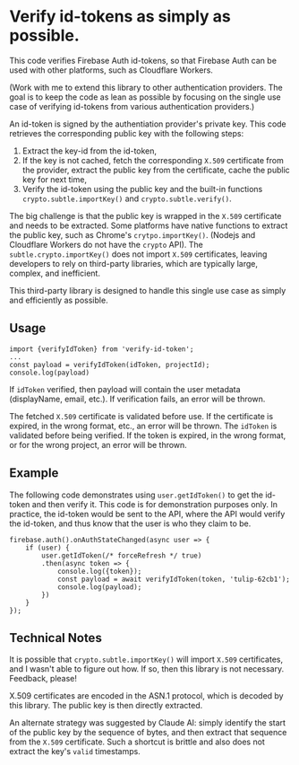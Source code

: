 # Verify id-tokens as simply as possible.

This code verifies Firebase Auth id-tokens, so that Firebase Auth can be used with other platforms, such as Cloudflare Workers.

(Work with me to extend this library to other authentication providers. The goal is to keep the code as lean as possible by focusing on the single use case of verifying id-tokens from various authentication providers.)

An id-token is signed by the authentiation provider's private key. This code retrieves the corresponding public key with the following steps:

1. Extract the key-id from the id-token,
2. If the key is not cached, fetch the corresponding `X.509` certificate from the provider, extract the public key from the certificate, cache the public key for next time,
3. Verify the id-token using the public key and the built-in functions `crypto.subtle.importKey()` and `crypto.subtle.verify()`.

The big challenge is that the public key is wrapped in the `X.509` certificate and needs to be extracted. Some platforms have native functions to extract the public key, such as Chrome's `crytpo.importKey()`. (Nodejs and Cloudflare Workers do not have the `crypto` API). The `subtle.crypto.importKey()` does not import `X.509` certificates, leaving developers to rely on third-party libraries, which are typically large, complex, and inefficient.

This third-party library is designed to handle this single use case as simply and efficiently as possible.

## Usage ##

```
import {verifyIdToken} from 'verify-id-token';
...
const payload = verifyIdToken(idToken, projectId);
console.log(payload)
```

If `idToken` verified, then payload will contain the user metadata (displayName, email, etc.). If verification fails, an error will be thrown.

The fetched `X.509` certificate is validated before use. If the certificate is expired, in the wrong format, etc., an error will be thrown.
The `idToken` is validated before being verified. If the token is expired, in the wrong format, or for the wrong project, an error will be thrown.

## Example ##

The following code demonstrates using `user.getIdToken()` to get the id-token and then verify it. This code is for demonstration purposes only. In practice, the id-token would be sent to the API, where the API would verify the id-token, and thus know that the user is who they claim to be.

```
firebase.auth().onAuthStateChanged(async user => {
    if (user) {
        user.getIdToken(/* forceRefresh */ true)
        .then(async token => {
            console.log({token});
            const payload = await verifyIdToken(token, 'tulip-62cb1');
            console.log(payload);
        })
    }
});
```

## Technical Notes ##

It is possible that `crypto.subtle.importKey()` will import `X.509` certificates, and I wasn't able to figure out how. If so, then this library is not necessary. Feedback, please!

X.509 certificates are encoded in the ASN.1 protocol, which is decoded by this library. The public key is then directly extracted.

An alternate strategy was suggested by Claude AI: simply identify the start of the public key by the sequence of bytes, and then extract that sequence from the `X.509` certificate. Such a shortcut is brittle and also does not extract the key's `valid` timestamps.
